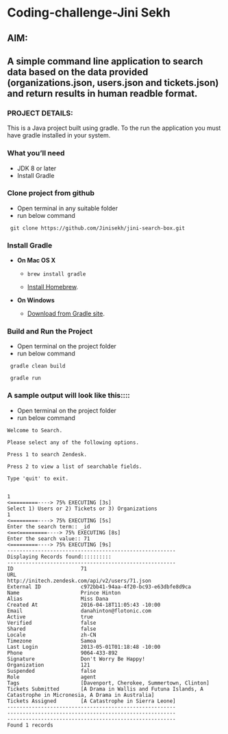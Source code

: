 # Coding-challenge-Jini Sekh

## AIM:
## A simple command line application to search data based on the data provided (organizations.json, users.json and tickets.json) and return results in human readble format.

### PROJECT DETAILS:
This is a Java project built using gradle. To the run the application you must have gradle installed in your system. 

### What you’ll need
+ JDK 8 or later
+ Install Gradle

### Clone project from github

 - Open terminal in any suitable folder
 - run below command 
```
 git clone https://github.com/Jinisekh/jini-search-box.git
```

### Install Gradle

+ **On Mac OS X**
    + `brew install gradle`

    + [Install Homebrew](http://brew.sh/).


+ **On Windows**

  + [Download from Gradle site](https://gradle.org/install/).

### Build and Run the Project

 - Open terminal on the project folder
 - run below command 
```
 gradle clean build
```
```
 gradle run
```

### A sample output will look like this::::

 - Open terminal on the project folder
 - run below command 
```
Welcome to Search.

Please select any of the following options.

Press 1 to search Zendesk.

Press 2 to view a list of searchable fields.

Type 'quit' to exit.


1
<=========----> 75% EXECUTING [3s]
Select 1) Users or 2) Tickets or 3) Organizations
1
<=========----> 75% EXECUTING [5s]
Enter the search term:: _id
<==<=========----> 75% EXECUTING [8s]
Enter the search value:: 71
<=========----> 75% EXECUTING [9s]
-------------------------------------------------------
Displaying Records found::::::::::
-------------------------------------------------------
ID                      71
URL                     http://initech.zendesk.com/api/v2/users/71.json
External ID             c972bb41-94aa-4f20-bc93-e63dbfe8d9ca
Name                    Prince Hinton
Alias                   Miss Dana
Created At              2016-04-18T11:05:43 -10:00
Email                   danahinton@flotonic.com
Active                  true
Verified                false
Shared                  false
Locale                  zh-CN
Timezone                Samoa
Last Login              2013-05-01T01:18:48 -10:00
Phone                   9064-433-892
Signature               Don't Worry Be Happy!
Organization            121
Suspended               false
Role                    agent
Tags                    [Davenport, Cherokee, Summertown, Clinton]
Tickets Submitted       [A Drama in Wallis and Futuna Islands, A Catastrophe in Micronesia, A Drama in Australia]
Tickets Assigned        [A Catastrophe in Sierra Leone]
-------------------------------------------------------
-------------------------------------------------------
-------------------------------------------------------
Found 1 records

```


